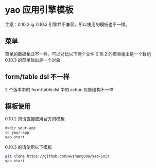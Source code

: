 # yao 应用引擎模板

注意：0.10.2 与 0.10.3 引擎并不兼容，所以使用的模板也不一样。

## 菜单

菜单的数据格式不一样。可以对比以下两个文件
0.10.2 的菜单输出是一个数组
0.10.3 的菜单输出是一个对象

## form/table dsl 不一样

2 个版本中的 form/table dsl 中的 action 对象结构不一样

## 模板使用

0.10.2 的请直接使用官方的模板

```sh
mkdir your-app
cd your-app
yao start
```

0.10.3 的请使用以下模板

```sh
git clone https://github.com/wwsheng009/yao-init
yao start
```
